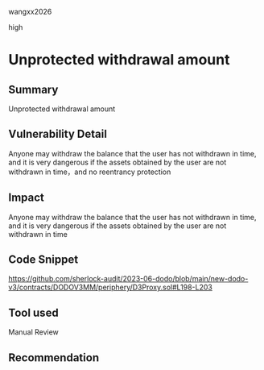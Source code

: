 wangxx2026

high

# Unprotected withdrawal amount

## Summary

Unprotected withdrawal amount

## Vulnerability Detail

Anyone may withdraw the balance that the user has not withdrawn in time, and it is very dangerous if the assets obtained by the user are not withdrawn in time，and no reentrancy protection

## Impact

Anyone may withdraw the balance that the user has not withdrawn in time, and it is very dangerous if the assets obtained by the user are not withdrawn in time

## Code Snippet

https://github.com/sherlock-audit/2023-06-dodo/blob/main/new-dodo-v3/contracts/DODOV3MM/periphery/D3Proxy.sol#L198-L203

## Tool used

Manual Review

## Recommendation
